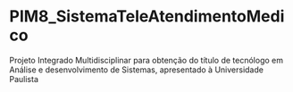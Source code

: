 # PIM8_SistemaTeleAtendimentoMedico
Projeto Integrado Multidisciplinar para obtenção do título de tecnólogo em Análise e desenvolvimento de Sistemas, apresentado à Universidade Paulista
